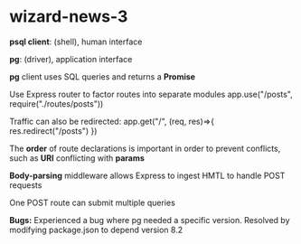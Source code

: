 # wizard-news-3

**psql client**: (shell), human interface

**pg**: (driver), application interface

**pg** client uses SQL queries and returns a **Promise**

Use Express router to factor routes into separate modules
  app.use("/posts", require("./routes/posts"))
  
Traffic can also be redirected:
  app.get("/", (req, res)=>{
    res.redirect("/posts")
  })
  
The **order** of route declarations is important in order to prevent conflicts, such as **URI** conflicting with **params**

**Body-parsing** middleware allows Express to ingest HMTL to handle POST requests

One POST route can submit multiple queries

**Bugs:**
Experienced a bug where pg needed a specific version. Resolved by modifying package.json to depend version 8.2

